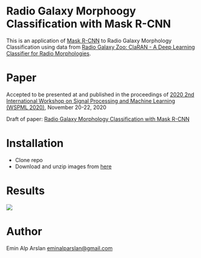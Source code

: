 # Radio Galaxy Morphoogy Classification with Mask R-CNN 

This is an application of [Mask R-CNN](https://arxiv.org/abs/1703.06870) to Radio Galaxy Morphology Classification using data from [Radio Galaxy Zoo: ClaRAN - A Deep Learning Classifier for Radio Morphologies](https://github.com/chenwuperth/rgz_rcnn).

# Paper
Accepted to be presented at and published in the proceedings of [2020 2nd International Workshop on Signal Processing and Machine Learning (WSPML 2020)](http://www.wspml.org/), November 20-22, 2020

Draft of paper: [Radio Galaxy Morphology Classification with Mask R-CNN](https://www.dropbox.com/s/s0r2pjvq9bkk8d9/Radio%20Galaxy%20Morphology%20Classification%20Arslan.pdf?dl=0)

# Installation

* Clone repo
* Download and unzip images from [here](https://www.dropbox.com/s/jezo3jim08u8hmc/galaxy_data.tar_gz?dl=0)

# Results

![](a.png)



















# Author

Emin Alp Arslan [eminalparslan@gmail.com](eminalparslan@gmail.com)
